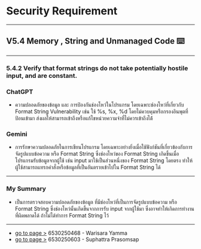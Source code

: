 # Security Requirement

---

## V5.4 Memory , String and Unmanaged Code ⌨️

---

### 5.4.2 Verify that format strings do not take potentially hostile input, and are  constant.

### ChatGPT  
- ความปลอดภัยของข้อมูล และ การป้องกันช่องโหว่ในโปรแกรม โดยเฉพาะช่องโหว่ที่เกี่ยวกับ Format String Vulnerability เช่น ใช้ %s, %x, %d  โดยไม่ควบคุมหรือกรองอินพุตที่ป้อนเข้ามา ส่งผลให้สามารถเข้าถึงหรือแก้ไขหน่วยความจำที่ไม่ควรเข้าถึงได้้

### Gemini  
- การรักษาความปลอดภัยในการเขียนโปรแกรม โดยเฉพาะอย่างยิ่งเมื่อใช้ฟังก์ชันที่เกี่ยวข้องกับการจัดรูปแบบข้อความ หรือ Format String ซึ่งช่องโหว่ของ  Format String เกิดขึ้นเมื่อโปรแกรมรับข้อมูลจากผู้ใช้ เช่น input มาใช้เป็นส่วนหนึ่งของ Format String โดยตรง ทำให้ผู้ใช้สามารถแทรกคำสั่งหรือข้อมูลที่เป็นอันตรายเข้าไปใน Format String ได้

---

### My Summary
- เป็นการตรวจสอบความปลอดภัยของข้อมูล ที่มีช่องโหว่ที่เป็นการจัดรูปแบบข้อความ หรือ  Format String ซึ่งช่องโหว่นั้นเกิดขึ้นจากการรับ input จากผู้ใช้มา ซึ่งอาจทำให้เกิดการทำงานที่ผิดพลาดได้ ถ้าไม่ได้ทำการ Format String ไว้

---
- [go to page >](https://wariisara.github.io/security-requirement) 6530250468 - Warisara Yamma
- [go to page >]() 6530250603 - Suphattra Prasomsap
